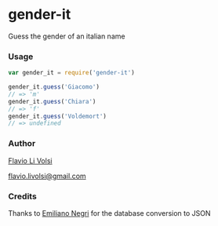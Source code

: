 # gender-it

Guess the gender of an italian name

### Usage
```javascript
var gender_it = require('gender-it')

gender_it.guess('Giacomo')
// => 'm'
gender_it.guess('Chiara')
// => 'f'
gender_it.guess('Voldemort')
// => undefined
```

### Author
[Flavio Li Volsi](https://facebook.com/flaviolivolsi)

flavio.livolsi@gmail.com

### Credits
Thanks to [Emiliano Negri](https://facebook.com/negri.emiliano) for the database conversion to JSON
